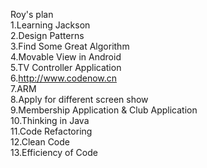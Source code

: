 Roy's plan   
1.Learning Jackson   
2.Design Patterns   
3.Find Some Great Algorithm   
4.Movable View in Android   
5.TV Controller Application   
6.http://www.codenow.cn   
7.ARM   
8.Apply for different screen show   
9.Membership Application & Club Application   
10.Thinking in Java   
11.Code Refactoring   
12.Clean Code  
13.Efficiency of Code   